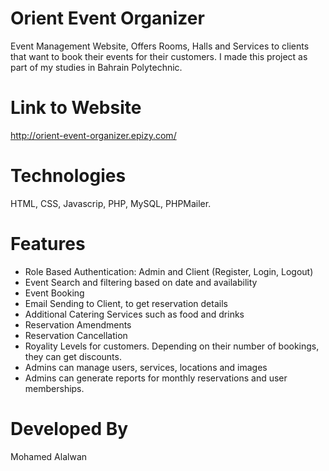 # Orient Event Organizer

Event Management Website, Offers Rooms, Halls and Services to clients that want to book their events for their customers. I made this project as part of my studies in Bahrain Polytechnic.

# Link to Website

http://orient-event-organizer.epizy.com/

# Technologies

HTML, CSS, Javascrip, PHP, MySQL, PHPMailer.

# Features

- Role Based Authentication: Admin and Client (Register, Login, Logout)
- Event Search and filtering based on date and availability
- Event Booking
- Email Sending to Client, to get reservation details
- Additional Catering Services such as food and drinks
- Reservation Amendments
- Reservation Cancellation
- Royality Levels for customers. Depending on their number of bookings, they can get discounts.
- Admins can manage users, services, locations and images
- Admins can generate reports for monthly reservations and user memberships.

# Developed By

Mohamed Alalwan
